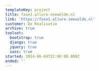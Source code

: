 ```yaml
---
templateKey: project
title: fase1.allure-zeewolde.nl
link: 'https://fase1.allure-zeewolde.nl'
customer: De Realisatie
archive: true
toolset:
  bootstrap: true
  django: true
  jquery: true
  sass: true
started: 2014-06-04T22:00:00.000Z
ended: ''
---
```


